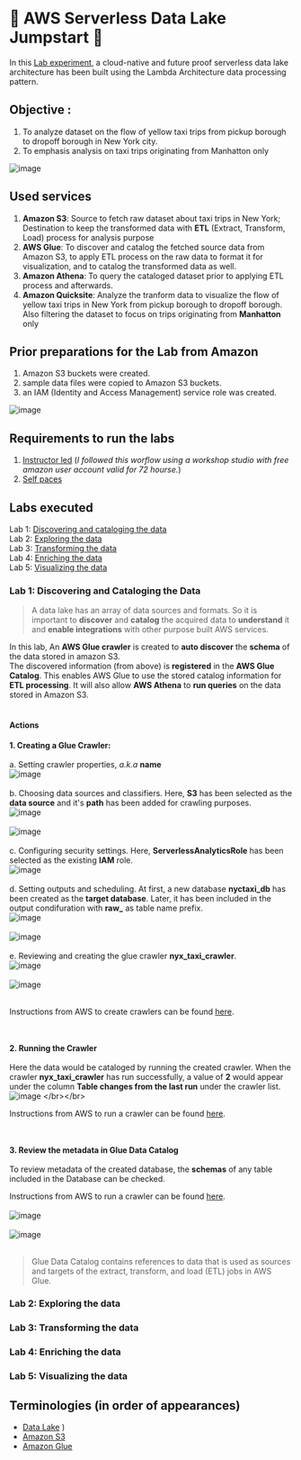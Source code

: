 # :star2: AWS Serverless Data Lake Jumpstart :star2:

In this [Lab experiment](https://catalog.us-east-1.prod.workshops.aws/workshops/276faf92-bffc-4843-8a8e-8078add48194/en-US),  a cloud-native and future proof serverless data lake architecture has been built using the Lambda Architecture data processing pattern.

## Objective :
1. To analyze dataset on the flow of yellow taxi trips from pickup borough to dropoff borough in New York city.
2. To emphasis analysis on taxi trips originating from Manhatton only

![image](https://github.com/user-attachments/assets/5b880093-4866-4927-945c-1da8a891aa18)


## Used services
1. **Amazon S3**: Source to fetch raw dataset about taxi trips in New York; Destination to keep the transformed data with **ETL** (Extract, Transform, Load) process for analysis purpose
2. **AWS Glue**: To discover and catalog the fetched source data from Amazon S3, to apply ETL process on the raw data to format it for visualization, and to catalog the transformed data as well.
4. **Amazon Athena**: To query the cataloged dataset prior to applying ETL process and afterwards.
5. **Amazon Quicksite**: Analyze the tranform data to visualize the flow of yellow taxi trips in New York from pickup borough to dropoff borough. Also filtering the dataset to focus on trips originating from **Manhatton** only

## Prior preparations for the Lab from Amazon
1. Amazon S3 buckets were created.
2. sample data files were copied to Amazon S3 buckets.
3. an IAM (Identity and Access Management) service role was created.

![image](https://github.com/user-attachments/assets/f086e6c7-6c39-4be1-be1c-0ab3b5b81eee)

## Requirements to run the labs
1. [Instructor led](https://catalog.us-east-1.prod.workshops.aws/workshops/276faf92-bffc-4843-8a8e-8078add48194/en-US/10-getting-started/11-workshop-studio/aws-event) (_I followed this worflow using a workshop studio with free amazon user account valid for 72 hourse._)
2. [Self paces](https://catalog.us-east-1.prod.workshops.aws/workshops/276faf92-bffc-4843-8a8e-8078add48194/en-US/10-getting-started/12-own-account)

## Labs executed
Lab 1: [Discovering and cataloging the data](https://github.com/Nazarah/aws-serverless-datalake-jumpstart/blob/main/README.md#lab-1-discovering-and-cataloging-the-data) </br>
Lab 2: [Exploring the data](https://github.com/Nazarah/aws-serverless-datalake-jumpstart/blob/main/README.md#lab-2-exploring-the-data) </br>
Lab 3: [Transforming the data](https://github.com/Nazarah/aws-serverless-datalake-jumpstart/blob/main/README.md#lab-3-transforming-the-data) </br>
Lab 4: [Enriching the data](https://github.com/Nazarah/aws-serverless-datalake-jumpstart/blob/main/README.md#lab-4-enriching-the-data) </br>
Lab 5: [Visualizing the data](https://github.com/Nazarah/aws-serverless-datalake-jumpstart/blob/main/README.md#lab-2-visualizing-the-data) </br>

### Lab 1: Discovering and Cataloging the Data

> A data lake has an array of data sources and formats. So it is important to **discover** and **catalog** the acquired data to **understand** it and **enable integrations** with other purpose built AWS services.

In this lab, An **AWS Glue crawler** is created to **auto discover** the **schema** of the data stored in amazon S3.</br>
The discovered information (from above) is **registered** in the **AWS Glue Catalog**. This enables AWS Glue to use the stored catalog information for **ETL processing**. It will also allow **AWS Athena** to **run queries** on the data stored in Amazon S3. </br> </br>

#### Actions
**1. Creating a Glue Crawler:** </br> </br>
a. Setting crawler properties, _a.k.a_ **name** </br> ![image](https://github.com/Nazarah/aws-serverless-datalake-jumpstart/blob/main/Images/lab1/1_set_crawler_properties.png) </br></br>
b. Choosing data sources and classifiers. Here, **S3** has been selected as the **data source** and it's **path** has been added for crawling purposes.</br> ![image](https://github.com/Nazarah/aws-serverless-datalake-jumpstart/blob/main/Images/lab1/2_choose_daatsource_and_classifier_1.png) </br></br> ![image](https://github.com/Nazarah/aws-serverless-datalake-jumpstart/blob/main/Images/lab1/2_choose_daatsource_and_classifier_2.png)</br></br>
c. Configuring security settings. Here, **ServerlessAnalyticsRole** has been selected as the existing **IAM** role.</br> ![image](https://github.com/Nazarah/aws-serverless-datalake-jumpstart/blob/main/Images/lab1/3_configure_security_settings.png)</br></br>
d. Setting outputs and scheduling. At first, a new database **nyctaxi_db** has been created as the **target database**. Later, it has been included in the output condifuration with **raw_** as table name prefix.</br> ![image](https://github.com/Nazarah/aws-serverless-datalake-jumpstart/blob/main/Images/lab1/4_set_output_and_scheduling_1.png)  </br></br> ![image](https://github.com/Nazarah/aws-serverless-datalake-jumpstart/blob/main/Images/lab1/4_set_output_and_scheduling_2.png)</br></br>
e. Reviewing and creating the glue crawler **nyx_taxi_crawler**.</br> ![image](https://github.com/Nazarah/aws-serverless-datalake-jumpstart/blob/main/Images/lab1/5_review_and_create_crawler_1.png) </br></br> ![image](https://github.com/Nazarah/aws-serverless-datalake-jumpstart/blob/main/Images/lab1/5_review_and_create_crawler_2.png)
</br></br>

Instructions from AWS to create crawlers can be found [here](https://catalog.us-east-1.prod.workshops.aws/workshops/276faf92-bffc-4843-8a8e-8078add48194/en-US/20-cataloging-data/21-create-crawler). </br></br></br>

**2. Running the Crawler**</br> </br>
Here the data would be cataloged by running the created crawler. When the crawler **nyx_taxi_crawler** has run successfully, a value of **2** would appear under the column **Table changes from the last run** under the crawler list. </br> ![image]([https://github.com/Nazarah/aws-serverless-datalake-jumpstart/blob/main/Images/lab1/5_review_and_create_crawler_2.png](https://github.com/Nazarah/aws-serverless-datalake-jumpstart/blob/main/Images/lab1/6_run_crawler.png))
</br></br>

Instructions from AWS to run a crawler can be found [here](https://catalog.us-east-1.prod.workshops.aws/workshops/276faf92-bffc-4843-8a8e-8078add48194/en-US/20-cataloging-data/22-run-crawler). </br></br></br>

**3. Review the metadata in Glue Data Catalog**</br> </br>
To review metadata of the created database, the **schemas** of any table included in the Database can be checked.

Instructions from AWS to run a crawler can be found [here](https://catalog.us-east-1.prod.workshops.aws/workshops/276faf92-bffc-4843-8a8e-8078add48194/en-US/20-cataloging-data/23-review-metadata). </br></br> ![image](https://github.com/Nazarah/aws-serverless-datalake-jumpstart/blob/main/Images/lab1/7_view_table_metadata_1.png)
</br></br>![image](https://github.com/Nazarah/aws-serverless-datalake-jumpstart/blob/main/Images/lab1/7_view_table_metadata_2.png)
</br></br>

> Glue Data Catalog contains references to data that is used as sources and targets of the extract, transform, and load (ETL) jobs in AWS Glue.


### Lab 2: Exploring the data

### Lab 3: Transforming the data

### Lab 4: Enriching the data

### Lab 5: Visualizing the data



## Terminologies (in order of appearances)
- [Data Lake](https://catalog.us-east-1.prod.workshops.aws/workshops/276faf92-bffc-4843-8a8e-8078add48194/en-US/10-getting-started#what-is-a-data-lake)
)
- [Amazon S3](https://catalog.us-east-1.prod.workshops.aws/workshops/276faf92-bffc-4843-8a8e-8078add48194/en-US/10-getting-started#introducing-amazon-s3)
- [Amazon Glue](https://catalog.us-east-1.prod.workshops.aws/workshops/276faf92-bffc-4843-8a8e-8078add48194/en-US/20-cataloging-data#introducing-aws-glue)



